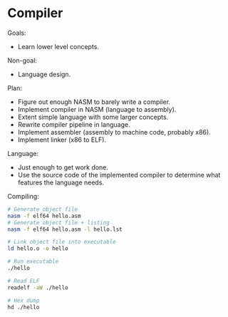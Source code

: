 # Compiler

Goals:

- Learn lower level concepts.

Non-goal:

- Language design.

Plan:

- Figure out enough NASM to barely write a compiler.
- Implement compiler in NASM (language to assembly).
- Extent simple language with some larger concepts.
- Rewrite compiler pipeline in language.
- Implement assembler (assembly to machine code, probably x86).
- Implement linker (x86 to ELF).

Language:

- Just enough to get work done.
- Use the source code of the implemented compiler to determine what features the language needs.

Compiling:

```bash
# Generate object file
nasm -f elf64 hello.asm
# Generate object file + listing
nasm -f elf64 hello.asm -l hello.lst

# Link object file into executable
ld hello.o -o hello

# Run executable
./hello

# Read ELF
readelf -aW ./hello

# Hex dump
hd ./hello
```

